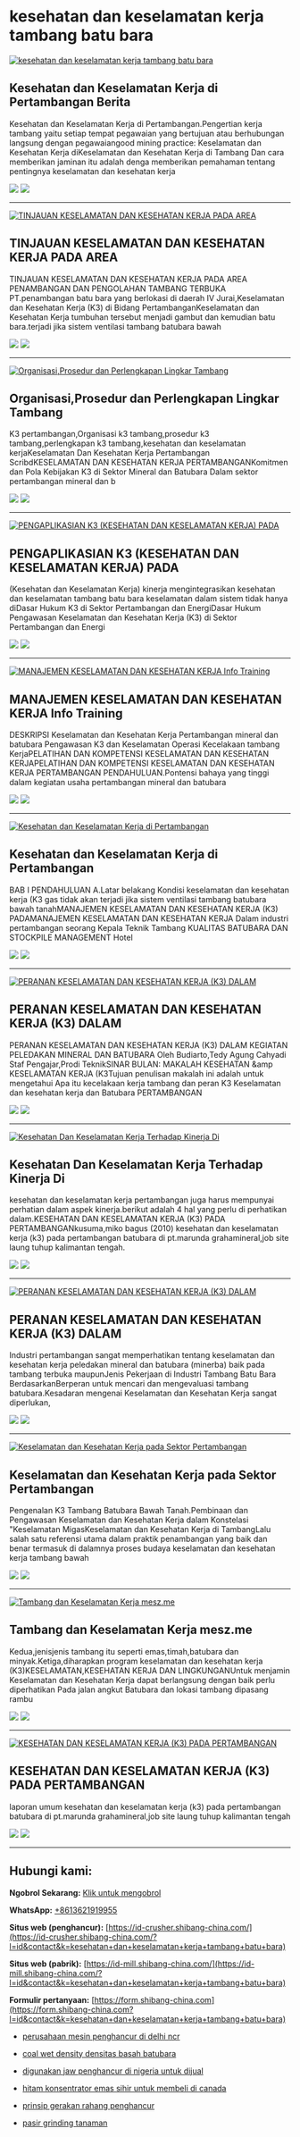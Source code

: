 # kesehatan dan keselamatan kerja tambang batu bara

<a href="https://swt.shibang-china.com/?l=id&img&k=kesehatan+dan+keselamatan+kerja+tambang+batu+bara" target="_blank">![kesehatan dan keselamatan kerja tambang batu bara](http://static.shibang-china.com/all-800x300/906.jpg)</a>

## Kesehatan dan Keselamatan Kerja di Pertambangan Berita
Kesehatan dan Keselamatan Kerja di Pertambangan.Pengertian kerja tambang yaitu setiap tempat pegawaian yang bertujuan atau berhubungan langsung dengan pegawaiangood mining practice: Keselamatan dan Kesehatan Kerja diKeselamatan dan Kesehatan Kerja di Tambang Dan cara memberikan jaminan itu adalah denga memberikan pemahaman tentang pentingnya keselamatan dan kesehatan kerja


<a href="https://whatsapp.shibangsoft.com/WhatsApp.php" target="_blank" title="WhatsApp">![](http://static.shibang-china.com/icon/whatsapp.png)</a> <a href="https://swt.shibang-china.com/?l=id&icon&k=kesehatan+dan+keselamatan+kerja+tambang+batu+bara" target="_blank">![](http://static.shibang-china.com/icon/chat-id.png)</a>

---

<a href="https://swt.shibang-china.com/?l=id&img&k=kesehatan+dan+keselamatan+kerja+tambang+batu+bara" target="_blank">![TINJAUAN KESELAMATAN DAN KESEHATAN KERJA PADA AREA](http://static.shibang-china.com/all-800x300/820.jpg)</a>

## TINJAUAN KESELAMATAN DAN KESEHATAN KERJA PADA AREA
TINJAUAN KESELAMATAN DAN KESEHATAN KERJA PADA AREA PENAMBANGAN DAN PENGOLAHAN TAMBANG TERBUKA PT.penambangan batu bara yang berlokasi di daerah IV Jurai,Keselamatan dan Kesehatan Kerja (K3) di Bidang PertambanganKeselamatan dan Kesehatan Kerja tumbuhan tersebut menjadi gambut dan kemudian batu bara.terjadi jika sistem ventilasi tambang batubara bawah


<a href="https://whatsapp.shibangsoft.com/WhatsApp.php" target="_blank" title="WhatsApp">![](http://static.shibang-china.com/icon/whatsapp.png)</a> <a href="https://swt.shibang-china.com/?l=id&icon&k=kesehatan+dan+keselamatan+kerja+tambang+batu+bara" target="_blank">![](http://static.shibang-china.com/icon/chat-id.png)</a>

---

<a href="https://swt.shibang-china.com/?l=id&img&k=kesehatan+dan+keselamatan+kerja+tambang+batu+bara" target="_blank">![Organisasi,Prosedur dan Perlengkapan Lingkar Tambang](http://static.shibang-china.com/all-800x300/904.jpg)</a>

## Organisasi,Prosedur dan Perlengkapan Lingkar Tambang
K3 pertambangan,Organisasi k3 tambang,prosedur k3 tambang,perlengkapan k3 tambang,kesehatan dan keselamatan kerjaKeselamatan Dan Kesehatan Kerja Pertambangan ScribdKESELAMATAN DAN KESEHATAN KERJA PERTAMBANGANKomitmen dan Pola Kebijakan K3 di Sektor Mineral dan Batubara Dalam sektor pertambangan mineral dan b


<a href="https://whatsapp.shibangsoft.com/WhatsApp.php" target="_blank" title="WhatsApp">![](http://static.shibang-china.com/icon/whatsapp.png)</a> <a href="https://swt.shibang-china.com/?l=id&icon&k=kesehatan+dan+keselamatan+kerja+tambang+batu+bara" target="_blank">![](http://static.shibang-china.com/icon/chat-id.png)</a>

---

<a href="https://swt.shibang-china.com/?l=id&img&k=kesehatan+dan+keselamatan+kerja+tambang+batu+bara" target="_blank">![PENGAPLIKASIAN K3 (KESEHATAN DAN KESELAMATAN KERJA) PADA](http://static.shibang-china.com/all-800x300/1348.jpg)</a>

## PENGAPLIKASIAN K3 (KESEHATAN DAN KESELAMATAN KERJA) PADA
(Kesehatan dan Keselamatan Kerja) kinerja mengintegrasikan kesehatan dan keselamatan tambang batu bara keselamatan dalam sistem tidak hanya diDasar Hukum K3 di Sektor Pertambangan dan EnergiDasar Hukum Pengawasan Keselamatan dan Kesehatan Kerja (K3) di Sektor Pertambangan dan Energi


<a href="https://whatsapp.shibangsoft.com/WhatsApp.php" target="_blank" title="WhatsApp">![](http://static.shibang-china.com/icon/whatsapp.png)</a> <a href="https://swt.shibang-china.com/?l=id&icon&k=kesehatan+dan+keselamatan+kerja+tambang+batu+bara" target="_blank">![](http://static.shibang-china.com/icon/chat-id.png)</a>

---

<a href="https://swt.shibang-china.com/?l=id&img&k=kesehatan+dan+keselamatan+kerja+tambang+batu+bara" target="_blank">![MANAJEMEN KESELAMATAN DAN KESEHATAN KERJA Info Training](http://static.shibang-china.com/all-800x300/750.jpg)</a>

## MANAJEMEN KESELAMATAN DAN KESEHATAN KERJA Info Training
DESKRIPSI Keselamatan dan Kesehatan Kerja Pertambangan mineral dan batubara Pengawasan K3 dan Keselamatan Operasi Kecelakaan tambang KerjaPELATIHAN DAN KOMPETENSI KESELAMATAN DAN KESEHATAN KERJAPELATIHAN DAN KOMPETENSI KESELAMATAN DAN KESEHATAN KERJA PERTAMBANGAN PENDAHULUAN.Pontensi bahaya yang tinggi dalam kegiatan usaha pertambangan mineral dan batubara


<a href="https://whatsapp.shibangsoft.com/WhatsApp.php" target="_blank" title="WhatsApp">![](http://static.shibang-china.com/icon/whatsapp.png)</a> <a href="https://swt.shibang-china.com/?l=id&icon&k=kesehatan+dan+keselamatan+kerja+tambang+batu+bara" target="_blank">![](http://static.shibang-china.com/icon/chat-id.png)</a>

---

<a href="https://swt.shibang-china.com/?l=id&img&k=kesehatan+dan+keselamatan+kerja+tambang+batu+bara" target="_blank">![Kesehatan dan Keselamatan Kerja di Pertambangan](http://static.shibang-china.com/all-800x300/1401.jpg)</a>

## Kesehatan dan Keselamatan Kerja di Pertambangan
BAB I PENDAHULUAN A.Latar belakang Kondisi keselamatan dan kesehatan kerja (K3 gas tidak akan terjadi jika sistem ventilasi tambang batubara bawah tanahMANAJEMEN KESELAMATAN DAN KESEHATAN KERJA (K3) PADAMANAJEMEN KESELAMATAN DAN KESEHATAN KERJA Dalam industri pertambangan seorang Kepala Teknik Tambang KUALITAS BATUBARA DAN STOCKPILE MANAGEMENT Hotel


<a href="https://whatsapp.shibangsoft.com/WhatsApp.php" target="_blank" title="WhatsApp">![](http://static.shibang-china.com/icon/whatsapp.png)</a> <a href="https://swt.shibang-china.com/?l=id&icon&k=kesehatan+dan+keselamatan+kerja+tambang+batu+bara" target="_blank">![](http://static.shibang-china.com/icon/chat-id.png)</a>

---

<a href="https://swt.shibang-china.com/?l=id&img&k=kesehatan+dan+keselamatan+kerja+tambang+batu+bara" target="_blank">![PERANAN KESELAMATAN DAN KESEHATAN KERJA (K3) DALAM](http://static.shibang-china.com/all-800x300/919.jpg)</a>

## PERANAN KESELAMATAN DAN KESEHATAN KERJA (K3) DALAM
PERANAN KESELAMATAN DAN KESEHATAN KERJA (K3) DALAM KEGIATAN PELEDAKAN MINERAL DAN BATUBARA Oleh Budiarto,Tedy Agung Cahyadi Staf Pengajar,Prodi TeknikSINAR BULAN: MAKALAH KESEHATAN &amp KESELAMATAN KERJA (K3Tujuan penulisan makalah ini adalah untuk mengetahui Apa itu kecelakaan kerja tambang dan peran K3 Keselamatan dan kesehatan kerja dan Batubara PERTAMBANGAN


<a href="https://whatsapp.shibangsoft.com/WhatsApp.php" target="_blank" title="WhatsApp">![](http://static.shibang-china.com/icon/whatsapp.png)</a> <a href="https://swt.shibang-china.com/?l=id&icon&k=kesehatan+dan+keselamatan+kerja+tambang+batu+bara" target="_blank">![](http://static.shibang-china.com/icon/chat-id.png)</a>

---

<a href="https://swt.shibang-china.com/?l=id&img&k=kesehatan+dan+keselamatan+kerja+tambang+batu+bara" target="_blank">![Kesehatan Dan Keselamatan Kerja Terhadap Kinerja Di](http://static.shibang-china.com/all-800x300/313.jpg)</a>

## Kesehatan Dan Keselamatan Kerja Terhadap Kinerja Di
kesehatan dan keselamatan kerja pertambangan juga harus mempunyai perhatian dalam aspek kinerja.berikut adalah 4 hal yang perlu di perhatikan dalam.KESEHATAN DAN KESELAMATAN KERJA (K3) PADA PERTAMBANGANkusuma,miko bagus (2010) kesehatan dan keselamatan kerja (k3) pada pertambangan batubara di pt.marunda grahamineral,job site laung tuhup kalimantan tengah.


<a href="https://whatsapp.shibangsoft.com/WhatsApp.php" target="_blank" title="WhatsApp">![](http://static.shibang-china.com/icon/whatsapp.png)</a> <a href="https://swt.shibang-china.com/?l=id&icon&k=kesehatan+dan+keselamatan+kerja+tambang+batu+bara" target="_blank">![](http://static.shibang-china.com/icon/chat-id.png)</a>

---

<a href="https://swt.shibang-china.com/?l=id&img&k=kesehatan+dan+keselamatan+kerja+tambang+batu+bara" target="_blank">![PERANAN KESELAMATAN DAN KESEHATAN KERJA (K3) DALAM](http://static.shibang-china.com/all-800x300/1386.jpg)</a>

## PERANAN KESELAMATAN DAN KESEHATAN KERJA (K3) DALAM
Industri pertambangan sangat memperhatikan tentang keselamatan dan kesehatan kerja peledakan mineral dan batubara (minerba) baik pada tambang terbuka maupunJenis Pekerjaan di Industri Tambang Batu Bara BerdasarkanBerperan untuk mencari dan mengevaluasi tambang batubara.Kesadaran mengenai Keselamatan dan Kesehatan Kerja sangat diperlukan,


<a href="https://whatsapp.shibangsoft.com/WhatsApp.php" target="_blank" title="WhatsApp">![](http://static.shibang-china.com/icon/whatsapp.png)</a> <a href="https://swt.shibang-china.com/?l=id&icon&k=kesehatan+dan+keselamatan+kerja+tambang+batu+bara" target="_blank">![](http://static.shibang-china.com/icon/chat-id.png)</a>

---

<a href="https://swt.shibang-china.com/?l=id&img&k=kesehatan+dan+keselamatan+kerja+tambang+batu+bara" target="_blank">![Keselamatan dan Kesehatan Kerja pada Sektor Pertambangan](http://static.shibang-china.com/all-800x300/434.jpg)</a>

## Keselamatan dan Kesehatan Kerja pada Sektor Pertambangan
Pengenalan K3 Tambang Batubara Bawah Tanah.Pembinaan dan Pengawasan Keselamatan dan Kesehatan Kerja dalam Konstelasi "Keselamatan MigasKeselamatan dan Kesehatan Kerja di TambangLalu salah satu referensi utama dalam praktik penambangan yang baik dan benar termasuk di dalamnya proses budaya keselamatan dan kesehatan kerja tambang bawah


<a href="https://whatsapp.shibangsoft.com/WhatsApp.php" target="_blank" title="WhatsApp">![](http://static.shibang-china.com/icon/whatsapp.png)</a> <a href="https://swt.shibang-china.com/?l=id&icon&k=kesehatan+dan+keselamatan+kerja+tambang+batu+bara" target="_blank">![](http://static.shibang-china.com/icon/chat-id.png)</a>

---

<a href="https://swt.shibang-china.com/?l=id&img&k=kesehatan+dan+keselamatan+kerja+tambang+batu+bara" target="_blank">![Tambang dan Keselamatan Kerja mesz.me](http://static.shibang-china.com/all-800x300/397.jpg)</a>

## Tambang dan Keselamatan Kerja mesz.me
Kedua,jenisjenis tambang itu seperti emas,timah,batubara dan minyak.Ketiga,diharapkan program keselamatan dan kesehatan kerja (K3)KESELAMATAN,KESEHATAN KERJA DAN LINGKUNGANUntuk menjamin Keselamatan dan Kesehatan Kerja dapat berlangsung dengan baik perlu diperhatikan Pada jalan angkut Batubara dan lokasi tambang dipasang rambu


<a href="https://whatsapp.shibangsoft.com/WhatsApp.php" target="_blank" title="WhatsApp">![](http://static.shibang-china.com/icon/whatsapp.png)</a> <a href="https://swt.shibang-china.com/?l=id&icon&k=kesehatan+dan+keselamatan+kerja+tambang+batu+bara" target="_blank">![](http://static.shibang-china.com/icon/chat-id.png)</a>

---

<a href="https://swt.shibang-china.com/?l=id&img&k=kesehatan+dan+keselamatan+kerja+tambang+batu+bara" target="_blank">![KESEHATAN DAN KESELAMATAN KERJA (K3) PADA PERTAMBANGAN](http://static.shibang-china.com/all-800x300/99.jpg)</a>

## KESEHATAN DAN KESELAMATAN KERJA (K3) PADA PERTAMBANGAN
laporan umum kesehatan dan keselamatan kerja (k3) pada pertambangan batubara di pt.marunda grahamineral,job site laung tuhup kalimantan tengah

<a href="https://whatsapp.shibangsoft.com/WhatsApp.php" target="_blank" title="WhatsApp">![](http://static.shibang-china.com/icon/whatsapp.png)</a> <a href="https://swt.shibang-china.com/?l=id&icon&k=kesehatan+dan+keselamatan+kerja+tambang+batu+bara" target="_blank">![](http://static.shibang-china.com/icon/chat-id.png)</a>

---
## Hubungi kami:

**Ngobrol Sekarang:** [Klik untuk mengobrol](https://swt.shibang-china.com?l=id&contact&k=kesehatan+dan+keselamatan+kerja+tambang+batu+bara)

**WhatsApp:**  [+8613621919955](https://whatsapp.shibangsoft.com/WhatsApp.php)

**Situs web (penghancur):** [https://id-crusher.shibang-china.com/](https://id-crusher.shibang-china.com/?l=id&contact&k=kesehatan+dan+keselamatan+kerja+tambang+batu+bara)

**Situs web (pabrik):** [https://id-mill.shibang-china.com/](https://id-mill.shibang-china.com/?l=id&contact&k=kesehatan+dan+keselamatan+kerja+tambang+batu+bara)

**Formulir pertanyaan:** [https://form.shibang-china.com](https://form.shibang-china.com?l=id&contact&k=kesehatan+dan+keselamatan+kerja+tambang+batu+bara)

* [perusahaan mesin penghancur di delhi ncr](../34/perusahaan%20mesin%20penghancur%20di%20delhi%20ncr.md)

* [coal wet density densitas basah batubara](../31/coal%20wet%20density%20densitas%20basah%20batubara.md)

* [digunakan jaw penghancur di nigeria untuk dijual](../34/digunakan%20jaw%20penghancur%20di%20nigeria%20untuk%20dijual.md)

* [hitam konsentrator emas sihir untuk membeli di canada](../39/hitam%20konsentrator%20emas%20sihir%20untuk%20membeli%20di%20canada.md)

* [prinsip gerakan rahang penghancur](../39/prinsip%20gerakan%20rahang%20penghancur.md)

* [pasir grinding tanaman](../32/pasir%20grinding%20tanaman.md)